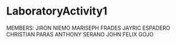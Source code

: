 # LaboratoryActivity1
MEMBERS: 
JIRON NIEMO
MARISEPH FRADES
JAYRIC ESPADERO 
CHRISTIAN PARAS
ANTHONY SERANO
JOHN FELIX GOJO

